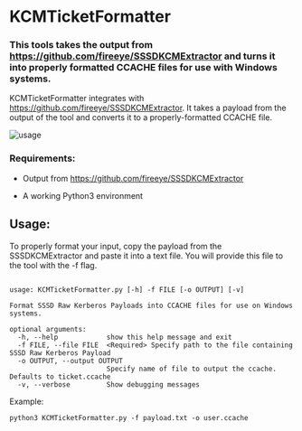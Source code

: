 # KCMTicketFormatter
### This tools takes the output from https://github.com/fireeye/SSSDKCMExtractor and turns it into properly formatted CCACHE files for use with Windows systems.

KCMTicketFormatter integrates with https://github.com/fireeye/SSSDKCMExtractor. It takes a payload from the output of the tool and converts it to a properly-formatted CCACHE file.

![usage](https://user-images.githubusercontent.com/18042428/119726092-b5116d00-be3e-11eb-992e-73f3ab76390e.PNG)

### Requirements:

* Output from https://github.com/fireeye/SSSDKCMExtractor

* A working Python3 environment

## Usage:

To properly format your input, copy the payload from the SSSDKCMExtractor and paste it into a text file. You will provide this file to the tool with the -f flag.

~~~

usage: KCMTicketFormatter.py [-h] -f FILE [-o OUTPUT] [-v]

Format SSSD Raw Kerberos Payloads into CCACHE files for use on Windows systems.

optional arguments:
  -h, --help            show this help message and exit
  -f FILE, --file FILE  <Required> Specify path to the file containing SSSD Raw Kerberos Payload
  -o OUTPUT, --output OUTPUT
                        Specify name of file to output the ccache. Defaults to ticket.ccache
  -v, --verbose         Show debugging messages

~~~

Example:
~~~
python3 KCMTicketFormatter.py -f payload.txt -o user.ccache
~~~
